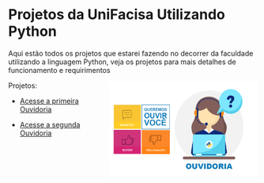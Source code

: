 # Projetos da UniFacisa Utilizando Python

Aqui estão todos os projetos que estarei fazendo no decorrer da faculdade utilizando a linguagem Python, veja os projetos para mais detalhes de funcionamento e requirimentos


<img src="../imagens/bannerouvidoria-python.png" align="right" width="300">


Projetos:

* [Acesse a primeira Ouvidoria](https://github.com/Lucaslarry/Facisa/tree/main/Python/Ouvidoria%20v1.0)

* [Acesse a segunda Ouvidoria](https://github.com/Lucaslarry/Facisa/tree/main/Python/Ouvidoria%20v2.0)